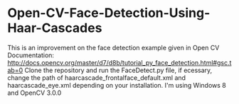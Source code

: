 # Open-CV-Face-Detection-Using-Haar-Cascades
This is an improvement on the face detection example given in Open CV Documentation: http://docs.opencv.org/master/d7/d8b/tutorial_py_face_detection.html#gsc.tab=0
Clone the repository and run the FaceDetect.py file, if ecessary, change the path of haarcascade_frontalface_default.xml and haarcascade_eye.xml depending on your installation. I'm using Windows 8 and OpenCV 3.0.0
